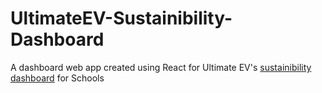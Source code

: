 # UltimateEV-Sustainibility-Dashboard
A dashboard web app created using React for Ultimate EV's [sustainibility dashboard](https://dashboard.ultimateev.com) for Schools
